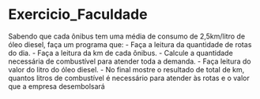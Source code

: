 # Exercicio_Faculdade
 Sabendo que cada ônibus tem uma média de consumo de 2,5km/litro de óleo diesel, faça um programa que:  - Faça a leitura da quantidade de rotas do dia. - Faça a leitura da km de cada ônibus. - Calcule a quantidade necessária de combustível para atender toda a demanda. - Faça leitura do valor do litro do óleo diesel. - No final mostre o resultado de total de km, quantos litros de combustível é necessário para atender às rotas e o valor que a empresa desembolsará
